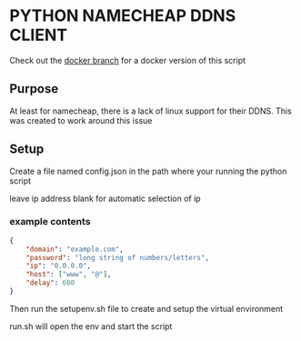 # PYTHON NAMECHEAP DDNS CLIENT

Check out the [docker branch](https://github.com/wordhater/ddns-client/tree/docker) for a docker version of this script

## Purpose

At least for namecheap, there is a lack of linux support for their DDNS. This was created to work around this issue

## Setup

Create a file named config.json in the path where your running the python script

leave ip address blank for automatic selection of ip

### example contents

```json
{
    "domain": "example.com",
    "password": "long string of numbers/letters",
    "ip": "0.0.0.0",
    "host": ["www", "@"],
    "delay": 600
}
```
Then run the setupenv.sh file to create and setup the virtual environment

run.sh will open the env and start the script
